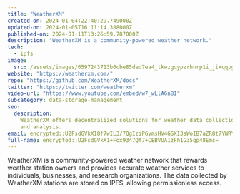 ```yaml
---
title: "WeatherXM"
created-on: 2024-01-04T22:40:29.749000Z
updated-on: 2024-01-05T16:11:14.388000Z
published-on: 2024-01-11T13:26:59.787000Z
description: "WeatherXM is a community-powered weather network."
tech:
  - ipfs
image:
  src: /assets/images/6597243713b6cbe85dad7ea4_tkwzgqypzrhnrp1i_jixqqpgoeqydofsk6p7muppqji.png
website: "https://weatherxm.com/"
repo: "https://github.com/WeatherXM/docs"
twitter: "https://twitter.com/weatherxm"
video-url: "https://www.youtube.com/embed/w7_wLlA6n8I"
subcategory: data-storage-management
seo:
  description:
    WeatherXM offers decentralized solutions for weather data collection
    and analysis.
email: encrypted::U2FsdGVkX18f7wIL3/7QgIziPGvmsHV4GGXI3sWoIB7aZR8t7YWRY3ZkVrEdywpj
full-name: encrypted::U2FsdGVkX1+Fox9347Qf7+CEBVUA1zFh1G35qp48Ems=
---
```


WeatherXM is a community-powered weather network that rewards weather station owners and provides accurate weather services to individuals, businesses, and research organizations. The data collected by WeatherXM stations are stored on IPFS, allowing permissionless access.
